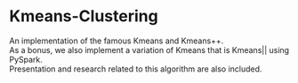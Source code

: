 # Kmeans-Clustering
An implementation of the famous Kmeans and Kmeans++.  
As a bonus, we also implement a variation of Kmeans that is Kmeans|| using PySpark.  
Presentation and research related to this algorithm are also included.
